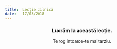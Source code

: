 ```yaml
---
title:  Lecție zilnică
date:   17/03/2018
---
```


### <center>Lucrăm la această lecție.</center>
<center>Te rog intoarce-te mai tarziu.</center>
